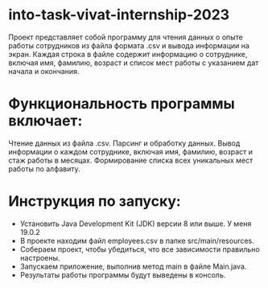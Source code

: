 # into-task-vivat-internship-2023
Проект представляет собой программу для чтения данных о опыте работы сотрудников из файла формата .csv и вывода информации на экран. Каждая строка в файле содержит информацию о сотруднике, включая имя, фамилию, возраст и список мест работы с указанием дат начала и окончания.

# Функциональность программы включает:

Чтение данных из файла .csv.
Парсинг и обработку данных.
Вывод информации о каждом сотруднике, включая имя, фамилию, возраст и стаж работы в месяцах.
Формирование списка всех уникальных мест работы по алфавиту.

# Инструкция по запуску:

- Установить Java Development Kit (JDK) версии 8 или выше.
  У меня 19.0.2
- В проекте находим файл employees.csv в папке src/main/resources. 
- Собераем проект, чтобы убедиться, что все зависимости правильно настроены.
- Запускаем приложение, выполнив метод main в файле Main.java.
- Результаты работы программы будут выведены в консоль.
